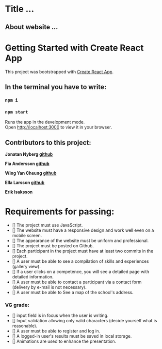 # Title ...

## About website ...

# Getting Started with Create React App

This project was bootstrapped with [Create React App](https://github.com/facebook/create-react-app).

## In the terminal you have to write:

### `npm i`

### `npm start`

Runs the app in the development mode.\
Open [http://localhost:3000](http://localhost:3000) to view it in your browser.

## Contributors to this project:

**Jonatan Nyberg [github](https://github.com/nybbe123)**

**Fia Andersson [github](https://github.com/fiababiakandersson)**

**Wing Yan Cheung [github](https://github.com/millie-wy)**

**Ella Larsson [github](https://github.com/EllaMiri)**

**Erik Isaksson**

# Requirements for passing:

- [] The project must use JavaScript.
- [] The website must have a responsive design and work well even on a mobile screen.
- [] The appearance of the website must be uniform and professional.
- [] The project must be posted on Github.
- [] Each participant in the project must have at least two commits in the project.
- [] A user must be able to see a compilation of skills and experiences (gallery view).
- [] If a user clicks on a competence, you will see a detailed page with detailed information.
- [] A user must be able to contact a participant via a contact form (delivery by e-mail is not necessary).
- [] A user must be able to See a map of the school's address.

### VG grade:

- [] input field is in focus when the user is writing.
- [] Input validation allowing only valid characters (decide yourself what is reasonable).
- [] A user must be able to register and log in.
- [] A logged-in user's results must be saved in local storage.
- [] Animations are used to enhance the presentation.

